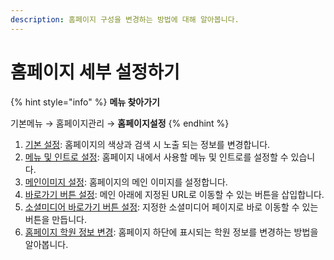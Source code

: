```yaml
---
description: 홈페이지 구성을 변경하는 방법에 대해 알아봅니다.
---
```


# 홈페이지 세부 설정하기

{% hint style="info" %}
**메뉴 찾아가기**

기본메뉴 → 홈페이지관리 → **홈페이지설정**
{% endhint %}

1. [기본 설정](../../get-started/data.md): 홈페이지의 색상과 검색 시 노출 되는 정보를 변경합니다.
2. [메뉴 및 인트로 설정](menu.md): 홈페이지 내에서 사용할 메뉴 및 인트로를 설정할 수 있습니다.
3. [메인이미지 설정](main-image.md): 홈페이지의 메인 이미지를 설정합니다.
4. [바로가기 버튼 설정](banner-button.md): 메인 아래에 지정된 URL로 이동할 수 있는 버튼을 삽입합니다.
5. [소셜미디어 바로가기 버튼 설정](social-media.md): 지정한 소셜미디어 페이지로 바로 이동할 수 있는 버튼을 만듭니다.
6. [홈페이지 학원 정보 변경](undefined.md): 홈페이지 하단에 표시되는 학원 정보를 변경하는 방법을 알아봅니다.
